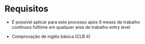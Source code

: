 # Requisitos

* É possível aplicar para este processo após 9 meses de trabalho contínuos fulltime em qualquer area de trabalho entry level

* Comprovação de inglês básica (CLB 4)
